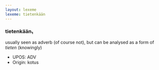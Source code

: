 ```yaml
---
layout: lexeme
lexeme: tietenkään
---
```


###  tietenkään₁

usually seen as adverb (of course not), but can be analysed as a form of *tieten* (knowingly)
* UPOS:  ADV
* Origin:  kotus

